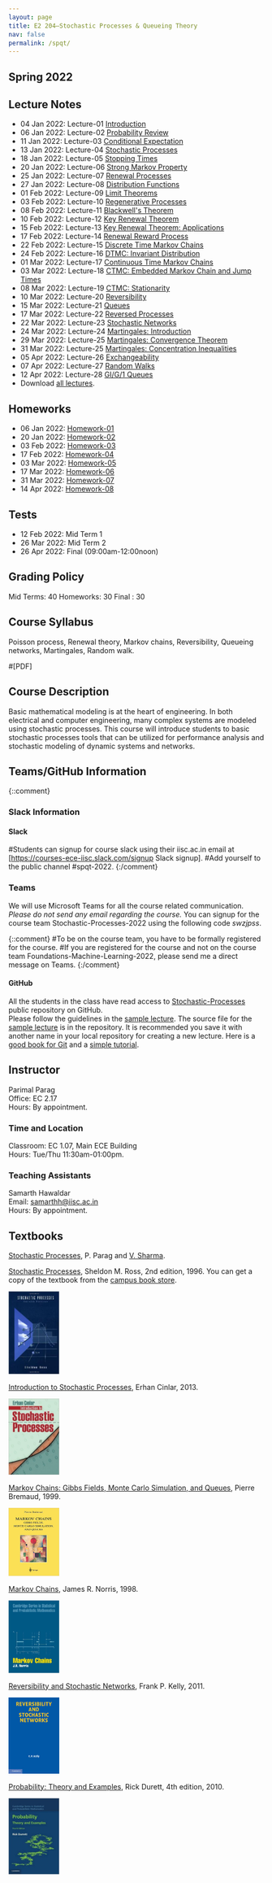 ```yaml
---
layout: page
title: E2 204–Stochastic Processes & Queueing Theory
nav: false
permalink: /spqt/
---
```


## Spring 2022

## Lecture Notes

- 04 Jan 2022: Lecture-01 [Introduction](lecture-01.pdf)
- 06 Jan 2022: Lecture-02 [Probability Review](lecture-02.pdf)
- 11 Jan 2022: Lecture-03 [Conditional Expectation](lecture-03.pdf)
- 13 Jan 2022: Lecture-04 [Stochastic Processes](lecture-04.pdf)
- 18 Jan 2022: Lecture-05 [Stopping Times](lecture-05.pdf )
- 20 Jan 2022: Lecture-06 [Strong Markov Property](lecture-06.pdf)
- 25 Jan 2022: Lecture-07 [Renewal Processes](lecture-07.pdf)
- 27 Jan 2022: Lecture-08 [Distribution Functions](lecture-08.pdf)
- 01 Feb 2022: Lecture-09 [Limit Theorems](lecture-09.pdf)
- 03 Feb 2022: Lecture-10 [Regenerative Processes](lecture-10.pdf)
- 08 Feb 2022: Lecture-11 [Blackwell's Theorem](lecture-11.pdf)
- 10 Feb 2022: Lecture-12 [Key Renewal Theorem](lecture-12.pdf)
- 15 Feb 2022: Lecture-13 [Key Renewal Theorem: Applications](lecture-13.pdf )
- 17 Feb 2022: Lecture-14 [Renewal Reward Process](lecture-14.pdf )
- 22 Feb 2022: Lecture-15 [Discrete Time Markov Chains](lecture-15.pdf )
- 24 Feb 2022: Lecture-16 [DTMC: Invariant Distribution](lecture-16.pdf )
- 01 Mar 2022: Lecture-17 [Continuous Time Markov Chains](lecture-17.pdf)
- 03 Mar 2022: Lecture-18 [CTMC: Embedded Markov Chain and Jump Times](lecture-18.pdf)
- 08 Mar 2022: Lecture-19 [CTMC: Stationarity](lecture-19.pdf)
- 10 Mar 2022: Lecture-20 [Reversibility](lecture-20.pdf)
- 15 Mar 2022: Lecture-21 [Queues](lecture-21.pdf)
- 17 Mar 2022: Lecture-22 [Reversed Processes](lecture-22.pdf)
- 22 Mar 2022: Lecture-23 [Stochastic Networks](lecture-23.pdf)
- 24 Mar 2022: Lecture-24 [Martingales: Introduction](lecture-24.pdf)
- 29 Mar 2022: Lecture-25 [Martingales: Convergence Theorem](lecture-25.pdf)
- 31 Mar 2022: Lecture-25 [Martingales: Concentration Inequalities](lecture-25.pdf)
- 05 Apr 2022: Lecture-26 [Exchangeability](lecture-26.pdf)
- 07 Apr 2022: Lecture-27 [Random Walks](lecture-27.pdf)
- 12 Apr 2022: Lecture-28 [GI/G/1 Queues](lecture-28.pdf)
- Download [all lectures](all-lectures.pdf).

## Homeworks
- 06 Jan 2022: [Homework-01](homework-01.pdf)
- 20 Jan 2022: [Homework-02](homework-02.pdf)
- 03 Feb 2022: [Homework-03](homework-03.pdf)
- 17 Feb 2022: [Homework-04](homework-04.pdf)
- 03 Mar 2022: [Homework-05](homework-05.pdf)
- 17 Mar 2022: [Homework-06](homework-06.pdf)
- 31 Mar 2022: [Homework-07](homework-07.pdf)
- 14 Apr 2022: [Homework-08](homework-08.pdf)

## Tests 
- 12 Feb 2022: Mid Term 1
- 26 Mar 2022: Mid Term 2
- 26 Apr 2022: Final (09:00am-12:00noon) 

## Grading Policy
Mid Terms: 40
Homeworks: 30
Final	 : 30

## Course Syllabus
Poisson process, Renewal theory, Markov chains, Reversibility, Queueing networks, Martingales, Random walk. 

#[PDF]

## Course Description
Basic mathematical modeling is at the heart of engineering. 
In both electrical and computer engineering, many complex systems are modeled using stochastic processes. 
This course will introduce students to basic stochastic processes tools that can be utilized for performance analysis and stochastic modeling of dynamic systems and networks. 

 
## Teams/GitHub Information
{::comment}
### Slack Information
#### Slack
#Students can signup for course slack using their iisc.ac.in email at [https://courses-ece-iisc.slack.com/signup Slack signup]. 
#Add yourself to the public channel \#spqt-2022.
{:/comment}

### Teams 
We will use Microsoft Teams for all the course related communication.
*Please do not send any email regarding the course.* 
You can signup for the course team Stochastic-Processes-2022 using the following code *swzjpss*.

{::comment}
#To be on the course team, you have to be formally registered for the course.
#If you are registered for the course and not on the course team Foundations-Machine-Learning-2022, please send me a direct message on Teams.
{:/comment}

#### GitHub
All the students in the class have read access to [Stochastic-Processes](https://github.com/TeachingReps/Stochastic-Processes) public repository on GitHub.  
Please follow the guidelines in the [sample lecture](https://github.com/TeachingReps/Stochastic-Processes/blob/master/sampleLecture.pdf). 
The source file for the [sample lecture](https://github.com/TeachingReps/Stochastic-Processes/blob/master/sampleLecture.tex) is in the repository. 
It is recommended you save it with another name in your local repository for creating a new lecture.
Here is a [good book for Git](https://git-scm.com/book/en/v2) and a [simple tutorial](http://readwrite.com/2013/09/30/understanding-github-a-journey-for-beginners-part-1).

## Instructor
Parimal Parag  
Office: EC 2.17  
Hours: By appointment. 

### Time and Location
Classroom: EC 1.07, Main ECE Building  
Hours: Tue/Thu 11:30am-01:00pm.

### Teaching Assistants
Samarth Hawaldar  
Email: samarthh@iisc.ac.in  
Hours: By appointment. 

## Textbooks
[Stochastic Processes](https://ece.iisc.ac.in/~parimal/spqt.pdf), P. Parag and [V. Sharma](https://ece.iisc.ac.in/~vinod).

[Stochastic Processes](http://as.wiley.com/WileyCDA/WileyTitle/productCd-0471120626.html), Sheldon M. Ross, 2nd edition, 1996. 
You can get a copy of the textbook from the [campus book store](http://www.tatabookhouse.com/).
<tr><td>
<a href="http://as.wiley.com/WileyCDA/WileyTitle/productCd-0471120626.html"><img src="../assets/img/stochasticProcessesBook.jpg" alt="Stochastic Processes" width="100px" /></a>&nbsp;</td>
<td align="left"></td></tr>


[Introduction to Stochastic Processes](https://books.google.co.in/books/about/Introduction_to_Stochastic_Processes.html?id=GJnUwEBTki0C&redir_esc=y), Erhan Cinlar, 2013. 
<tr><td>
<a href="https://books.google.co.in/books/about/Introduction_to_Stochastic_Processes.html?id=GJnUwEBTki0C&redir_esc=y"><img src="../assets/img/CinlarStochBook.jpg" alt="Introduction to Stochastic Processes" width="100px" /></a>&nbsp;</td>
<td align="left"></td></tr>

[Markov Chains: Gibbs Fields, Monte Carlo Simulation, and Queues](http://link.springer.com/book/10.1007%2F978-1-4757-3124-8), Pierre Bremaud, 1999. 
<tr><td>
<a href="http://link.springer.com/book/10.1007%2F978-1-4757-3124-8"><img src="../assets/img/BremaudMarkovBook.jpg" alt="Markov Chains" width="100px" /></a>&nbsp;</td>
<td align="left"></td></tr>

[Markov Chains](http://www.cambridge.org/lu/academic/subjects/statistics-probability/applied-probability-and-stochastic-networks/markov-chains), James R. Norris, 1998. 
<tr><td>
<a href="http://www.cambridge.org/lu/academic/subjects/statistics-probability/applied-probability-and-stochastic-networks/markov-chains"><img src="../assets/img/NorrisMarkovBook.jpg" alt="Markov Chains" width="100px" /></a>&nbsp;</td>
<td align="left"></td></tr>


[Reversibility and Stochastic Networks](http://www.cambridge.org/pl/academic/subjects/statistics-probability/applied-probability-and-stochastic-networks/reversibility-and-stochastic-networks), Frank P. Kelly, 2011.
<tr><td>
<a href="http://www.cambridge.org/kg/academic/subjects/statistics-probability/applied-probability-and-stochastic-networks/reversibility-and-stochastic-networks"><img src="../assets/img/KellyRevBook.jpg" alt="Reversibility and Stochastic Networks" width="100px" /></a>&nbsp;</td>
<td align="left"></td></tr>

[Probability: Theory and Examples](http://www.cambridge.org/ae/academic/subjects/statistics-probability/probability-theory-and-stochastic-processes/probability-theory-and-examples-4th-edition), Rick Durett, 4th edition, 2010.
<tr><td>
<a href="http://www.cambridge.org/ae/academic/subjects/statistics-probability/probability-theory-and-stochastic-processes/probability-theory-and-examples-4th-edition"><img src="../assets/img/DurettProbBook.jpg" alt="Probability Theory" width="100px" /></a>&nbsp;</td>
<td align="left"></td></tr>
